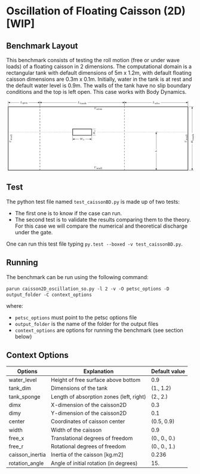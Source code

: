 # Oscillation of Floating Caisson (2D) [WIP]

## Benchmark Layout

This benchmark consists of testing the roll motion (free or under wave loads) of a floating caisson in 2 dimensions. The computational domain is a rectangular tank with default dimensions of 5m x 1.2m, with default floating caisson dimensions are 0.3m x 0.1m. Initially, water in the tank is at rest and the default water level is 0.9m. The walls of the tank have no slip boundary conditions and the top is left open.
This case works with Body Dynamics.

![Alt text](floating_caisson.png)

## Test

The python test file named `test_caissonBD.py` is made up of two tests:

* The first one is to know if the case can run.
* The second test is to validate the results comparing them to the theory. For this case we will compare the numerical and theoretical discharge under the gate.

One can run this test file typing `py.test --boxed -v test_caissonBD.py`.

## Running

The benchmark can be run using the following command:
```
parun caisson2D_oscillation_so.py -l 2 -v -O petsc_options -D output_folder -C context_options
```
where:
* `petsc_options` must point to the petsc options file
* `output_folder` is the name of the folder for the output files
* `context_options` are options for running the benchmark (see section below)

## Context Options


| Options        | Explanation                                                         | Default value |
|----------------|---------------------------------------------------------------------|---------------|
| water_level    | Height of free surface above bottom                                 | 0.9           |
| tank_dim       | Dimensions of the tank                                              | (1., 1.2)     |
| tank_sponge    | Length of absorption zones (left, right)                            | (2., 2.)      |
| dimx           | X-dimension of the caisson2D                                        | 0.3           |
| dimy           | Y-dimension of the caisson2D                                        | 0.1           |
| center         | Coordinates of caisson center                                       | (0.5, 0.9)    |
| width          | Width of the caisson                                                | 0.9           |
| free_x         | Translational degrees of freedom                                    | (0., 0., 0.)  |
| free_r         | Rotational degrees of freedom                                       | (0., 0., 1.)  |
| caisson_inertia| Inertia of the caisson [kg.m2]                                      | 0.236         |
| rotation_angle | Angle of initial rotation (in degrees)                              | 15.           |
